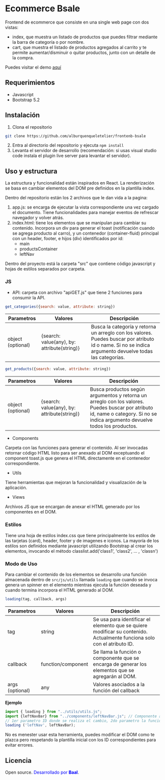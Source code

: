 # Ecommerce Bsale

Frontend de ecommerce que consiste en una single web page con dos vistas:
- index, que muestra un listado de productos que puedes filtrar mediante la barra de categoría o por nombre. 
- cart, que muestra el listado de productos agregados al carrito y te permite aumentar/disminuir o quitar productos, junto con un detalle de la compra.

Puedes visitar el demo [aquí](https://ecommerce-bsale.vercel.app/)

## Requerimientos
- Javascript
- Bootstrap 5.2

## Instalación

1. Clona el repositorio
```bash
git clone https://github.com/alburquenqueletelier/frontenb-bsale
```
2. Entra al directorio del repositorio y ejecuta ```npm install```
3. Levanta el servidor de desarrollo (recomendación: si usas visual studio code instala el plugin live server para levantar el servidor).

## Uso y estructura
La estructura y funcionalidad están inspirados en React. La renderización se basa en cambiar elementos del DOM pre definidos en la plantilla index.

Dentro del repositorio están los 2 archivos que le dan vida a la pagina:

1. app.js: se encarga de ejecutar la vista correspondiente una vez cargado el documento. Tiene funcionalidades para manejar eventos de refrescar navegador y volver atrás.
2. index.html: tiene los elementos que se manipulan para cambiar su contenido. Incorpora un div para generar el toast (notificación cuando se agrega producto al carro), y un contenedor (container-fluid) principal con un header, footer, e hijos (div) identificados por id:
    - main
    - productsContainer
    - leftNav

Dentro del proyecto está la carpeta "src" que contiene código javascript y hojas de estilos separados por carpeta. 

### JS

- API: carpeta con archivo "apiGET.js" que tiene 2 funciones para consumir la API. 

```javascript
get_categories({search: value, attribute: string})
```

| Parametros        | Valores                                     | Descripción                                                                                                                                             |
|-------------------|---------------------------------------------|---------------------------------------------------------------------------------------------------------------------------------------------------------|
| object (optional) | {search: value(any), by: attribute(string)} | Busca la categoría y retorna un arreglo con los valores. Puedes buscar por atributo id o name. Si no se indica argumento devuelve todas las categorías. |

```javascript
get_products({search: value, attribute: string})
```

| Parametros        | Valores                                     | Descripción                                                                                                                                                                    |
|-------------------|---------------------------------------------|--------------------------------------------------------------------------------------------------------------------------------------------------------------------------------|
| object (optional) | {search: value(any), by: attribute(string)} | Busca productos según argumentos y retorna un arreglo con los valores. Puedes buscar por atributo id, name o category. Si no se indica argumento devuelve todos los productos. |

 - Components

Carpeta con las funciones para generar el contenido. Al ser invocadas retornar código HTML listo para ser anexado al DOM exceptuando el component toast.js que genera el HTML directamente en el contenedor correspondiente.

- Utils

Tiene herramientas que mejoran la funcionalidad y visualización de la aplicación.

- Views

Archivos JS que se encargan de anexar el HTML generado por los componentes en el DOM. 

### Estilos

Tiene una hoja de estilos index.css que tiene principalmente los estilos de las tarjetas (card), header, footer y de imagenes e iconos. La mayoría de los estilos son definidos mediante javascript utilizando Bootstrap al crear los elementos, invocando el método classlist.add('class1', 'class2', ... , 'classn')

### Modo de Uso

Para cambiar el contenido de los elementos se desarrollo una función almacenada dentro de ```src/js/utils``` llamada ```loading``` que cuando se invoca genera un spinner en el elemento mientras ejecuta la función deseada y cuando termina incorpora el HTML generado al DOM. 

```javascript
loading(tag, callback, args)
```

| Parametros | Valores            | Descripción                                                                                                             |
|------------|--------------------|-------------------------------------------------------------------------------------------------------------------------|
| tag        | string             | Se usa para identificar el elemento que se quiere modificar su contenido. Actualmente funciona solo con el atributo ID. |
| callback   | function/component | Se llama la función o componente que se encarga de generar los elementos que se agregarán al DOM.                       |
| args (optional) | any      | Valores asociados a la función del callback                                                                             |

**Ejemplo**
```javascript
import { loading } from "../utils/utils.js";
import {leftNavBar} from "../components/leftNavBar.js"; // Componente a renderizar
// 1er parametro ID donde se realiza el cambio, 2do parametro la funcion/compoenente
loading ('leftNav', leftNavBar); 
```

No es menester usar esta herramienta, puedes modificar el DOM como te plazca pero respetando la plantilla inicial con los ID correspondientes para evitar errores.

## Licencia

Open source. <span style="color:blue">Desarrollado por **Baal**</span>.
